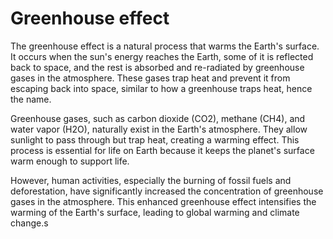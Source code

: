 
# Greenhouse effect

The greenhouse effect is a natural process that warms the Earth's surface. It occurs when the sun's energy reaches the Earth, some of it is reflected back to space, and the rest is absorbed and re-radiated by greenhouse gases in the atmosphere. These gases trap heat and prevent it from escaping back into space, similar to how a greenhouse traps heat, hence the name.

Greenhouse gases, such as carbon dioxide (CO2), methane (CH4), and water vapor (H2O), naturally exist in the Earth's atmosphere. They allow sunlight to pass through but trap heat, creating a warming effect. This process is essential for life on Earth because it keeps the planet's surface warm enough to support life.

However, human activities, especially the burning of fossil fuels and deforestation, have significantly increased the concentration of greenhouse gases in the atmosphere. This enhanced greenhouse effect intensifies the warming of the Earth's surface, leading to global warming and climate change.s